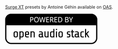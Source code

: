 [Surge XT](https://github.com/surge-synthesizer/surge) presets by Antoine Géhin available on [OAS](https://github.com/open-audio-stack/open-audio-stack-registry).

<a href="https://github.com/open-audio-stack" target="_blank"><img src="https://raw.githubusercontent.com/open-audio-stack/open-audio-stack-registry/refs/heads/main/src/assets/powered-by-open-audio-stack.svg" alt="Powered by Open Audio Stack"></a>
